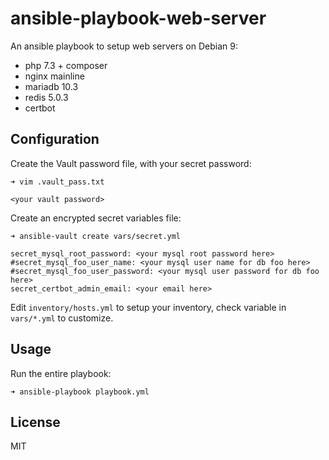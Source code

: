 # ansible-playbook-web-server

An ansible playbook to setup web servers on Debian 9:
- php 7.3 + composer
- nginx mainline
- mariadb 10.3
- redis 5.0.3
- certbot

## Configuration
Create the Vault password file, with your secret password:
```
➜ vim .vault_pass.txt

<your vault password>
```

Create an encrypted secret variables file:
```
➜ ansible-vault create vars/secret.yml

secret_mysql_root_password: <your mysql root password here>
#secret_mysql_foo_user_name: <your mysql user name for db foo here>
#secret_mysql_foo_user_password: <your mysql user password for db foo here>
secret_certbot_admin_email: <your email here>
```

Edit `inventory/hosts.yml` to setup your inventory, check variable in `vars/*.yml` to customize.

## Usage
Run the entire playbook:
```
➜ ansible-playbook playbook.yml
```

## License
MIT

